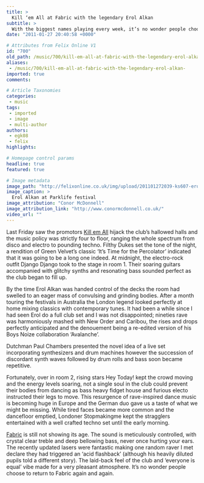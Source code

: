 ```yaml
---
title: >
  Kill ‘em All at Fabric with the legendary Erol Alkan
subtitle: >
  With the biggest names playing every week, it’s no wonder people choose to return to Fabric again and again
date: "2011-01-27 20:40:58 +0000"

# Attributes from Felix Online V1
id: "700"
old_path: /music/700/kill-em-all-at-fabric-with-the-legendary-erol-alkan-
aliases:
 - /music/700/kill-em-all-at-fabric-with-the-legendary-erol-alkan-
imported: true
comments:

# Article Taxonomies
categories:
 - music
tags:
 - imported
 - image
 - multi-author
authors:
 - egk08
 - felix
highlights:

# Homepage control params
headline: true
featured: true

# Image metadata
image_path: "http://felixonline.co.uk/img/upload/201101272039-ks607-erolalka.jpg"
image_caption: >
  Erol Alkan at Parklife festival
image_attribution: "Conor McDonnell"
image_attribution_link: "http://www.conormcdonnell.co.uk/"
video_url: ""
---
```


Last Friday saw the promotors [Kill em All](http://www.kill-em-all.co.uk/) hijack the club’s hallowed halls and the music policy was strictly four to floor, ranging the whole spectrum from disco and electro to pounding techno. Filthy Dukes set the tone of the night, a rendition of Green Velvet’s classic ‘It’s Time for the Percolator’ indicated that it was going to be a long one indeed. At midnight, the electro-rock outfit Django Django took to the stage in room 1. Their soaring guitars accompanied with glitchy synths and resonating bass sounded perfect as the club began to fill up.

By the time Erol Alkan was handed control of the decks the room had swelled to an eager mass of convulsing and grinding bodies. After a month touring the festivals in Australia the London legend looked perfectly at home mixing classics with contemporary tunes. It had been a while since I had seen Erol do a full club set and I was not disappointed; nineties rave was harmoniously mashed with New Order and Caribou, the rises and drops perfectly anticipated and the denouement being a re-edited version of his Boys Noize collaboration ‘Avalanche’.

Dutchman Paul Chambers presented the novel idea of a live set incorporating synthesizers and drum machines however the succession of discordant synth waves followed by drum rolls and bass soon became repetitive.

Fortunately, over in room 2, rising stars Hey Today! kept the crowd moving and the energy levels soaring, not a single soul in the club could prevent their bodies from dancing as bass heavy fidget house and furious electo instructed their legs to move. This resurgence of rave-inspired dance music is becoming huge in Europe and the German duo gave us a taste of what we might be missing. While tired faces became more common and the dancefloor emptied, Londoner Stopmakingme kept the stragglers entertained with a well crafted techno set until the early morning.

[Fabric](http://www.fabriclondon.com/) is still not showing its age. The sound is meticulously controlled, with crystal clear treble and deep bellowing bass, never once hurting your ears. The recently updated lasers were fantastic making one random raver I met declare they had triggered an ‘acid flashback’ (although his heavily diluted pupils told a different story). The laid-back feel of the club and ‘everyone is equal’ vibe made for a very pleasant atmosphere. It’s no wonder people choose to return to Fabric again and again.
